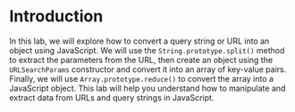 # Introduction

In this lab, we will explore how to convert a query string or URL into an object using JavaScript. We will use the `String.prototype.split()` method to extract the parameters from the URL, then create an object using the `URLSearchParams` constructor and convert it into an array of key-value pairs. Finally, we will use `Array.prototype.reduce()` to convert the array into a JavaScript object. This lab will help you understand how to manipulate and extract data from URLs and query strings in JavaScript.
